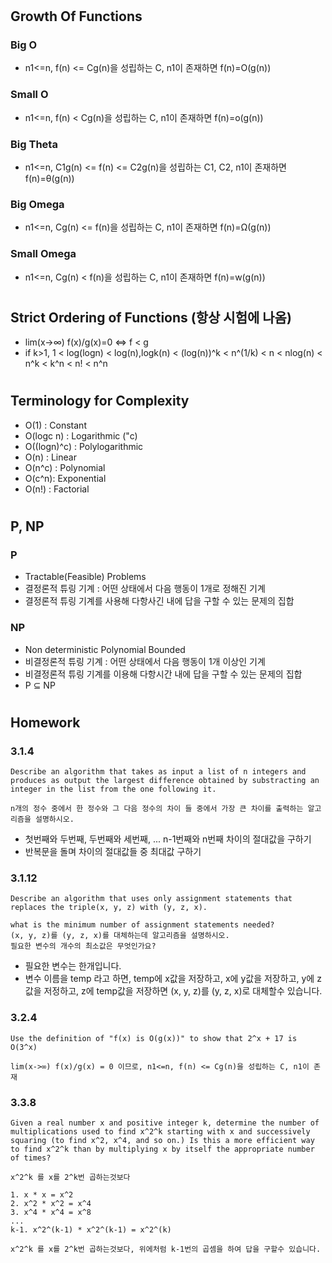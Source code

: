 #
## Growth Of Functions
### Big O
- n1<=n, f(n) <= Cg(n)을 성립하는 C, n1이 존재하면 f(n)=O(g(n))
### Small O
- n1<=n, f(n) < Cg(n)을 성립하는 C, n1이 존재하면 f(n)=o(g(n))
### Big Theta
- n1<=n, C1g(n) <= f(n) <= C2g(n)을 성립하는 C1, C2, n1이 존재하면 f(n)=θ(g(n))
### Big Omega
- n1<=n, Cg(n) <= f(n)을 성립하는 C, n1이 존재하면 f(n)=Ω(g(n))
### Small Omega
- n1<=n, Cg(n) < f(n)을 성립하는 C, n1이 존재하면 f(n)=w(g(n))

#
## Strict Ordering of Functions (항상 시험에 나옴)
- lim(x->∞) f(x)/g(x)=0 <=> f < g
- if k>1, 1 < log(logn) < log(n),logk(n) < (log(n))^k < n^(1/k) < n < nlog(n) < n^k < k^n < n! < n^n

#
## Terminology for Complexity
- O(1) : Constant
- O(logc n) : Logarithmic ("c)
- O((logn)^c) : Polylogarithmic
- O(n) : Linear
- O(n^c) : Polynomial
- O(c^n): Exponential
- O(n!) : Factorial

#
## P, NP
### P
- Tractable(Feasible) Problems
- 결정론적 튜링 기계 : 어떤 상태에서 다음 행동이 1개로 정해진 기계
- 결정론적 튜링 기계를 사용해 다항사긴 내에 답을 구할 수 있는 문제의 집합
### NP
- Non deterministic Polynomial Bounded
- 비결정론적 튜링 기계 : 어떤 상태에서 다음 행동이 1개 이상인 기계
- 비결정론적 튜링 기계를 이용해 다항시간 내에 답을 구할 수 있는 문제의 집합
- P ⊆ NP



#
## Homework
### 3.1.4
    Describe an algorithm that takes as input a list of n integers and produces as output the largest difference obtained by substracting an integer in the list from the one following it.

    n개의 정수 중에서 한 정수와 그 다음 정수의 차이 들 중에서 가장 큰 차이를 출력하는 알고리즘을 설명하시오.
- 첫번째와 두번째, 두번째와 세번째, ... n-1번째와 n번째 차이의 절대값을 구하기
- 반복문을 돌며 차이의 절대값들 중 최대값 구하기
### 3.1.12
    Describe an algorithm that uses only assignment statements that replaces the triple(x, y, z) with (y, z, x).

    what is the minimum number of assignment statements needed?
    (x, y, z)를 (y, z, x)를 대체하는데 알고리즘을 설명하시오. 
    필요한 변수의 개수의 최소값은 무엇인가요?
- 필요한 변수는 한개입니다. 
- 변수 이름을 temp 라고 하면, temp에 x값을 저장하고, x에 y값을 저장하고, y에 z값을 저정하고, z에 temp값을 저장하면 (x, y, z)를 (y, z, x)로 대체할수 있습니다.
### 3.2.4
    Use the definition of "f(x) is O(g(x))" to show that 2^x + 17 is O(3^x)

    lim(x->∞) f(x)/g(x) = 0 이므로, n1<=n, f(n) <= Cg(n)을 성립하는 C, n1이 존재
### 3.3.8
    Given a real number x and positive integer k, determine the number of multiplications used to find x^2^k starting with x and successively squaring (to find x^2, x^4, and so on.) Is this a more efficient way to find x^2^k than by multiplying x by itself the appropriate number of times?

    x^2^k 를 x를 2^k번 곱하는것보다

    1. x * x = x^2
    2. x^2 * x^2 = x^4
    3. x^4 * x^4 = x^8
    ...
    k-1. x^2^(k-1) * x^2^(k-1) = x^2^(k)
    
    x^2^k 를 x를 2^k번 곱하는것보다, 위에처럼 k-1번의 곱셈을 하여 답을 구할수 있습니다.